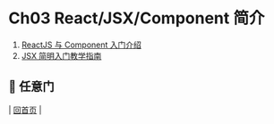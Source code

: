 # Ch03 React/JSX/Component 简介

1. [ReactJS 与 Component 入门介绍](../Ch03/reactjs-introduction.md)
2. [JSX 简明入门教学指南](../Ch03/react-jsx-introduction.md)

## :door: 任意门
| [回首页](../summary.html) |